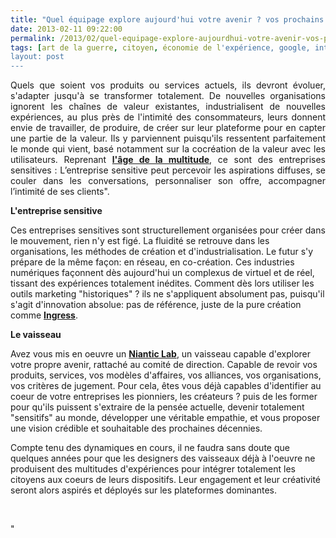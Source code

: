```yaml
---
title: "Quel équipage explore aujourd'hui votre avenir ? vos prochains modèles d'affaires ?"
date: 2013-02-11 09:22:00
permalink: /2013/02/quel-equipage-explore-aujourdhui-votre-avenir-vos-prochains-modeles-daffaires.html
tags: [art de la guerre, citoyen, économie de l'expérience, google, intelligence collective, internet, open innovation, pensée complexe]
layout: post
---
```


<p style="text-align: justify">Quels que soient vos produits ou services actuels, ils devront évoluer, s'adapter jusqu'à se transformer totalement. De nouvelles organisations ignorent les chaînes de valeur existantes, industrialisent de nouvelles expériences, au plus près de l'intimité des consommateurs, leurs donnent envie de travailler, de produire, de créer sur leur plateforme pour en capter une partie de la valeur. Ils y parviennent puisqu'ils ressentent parfaitement le monde qui vient, basé notamment sur la cocréation de la valeur avec les utilisateurs. Reprenant <a href="https://gabrielplassat.github.io/transportsdufutur/2013/02/les-transports-a-lage-de-la-multitude.html" target="_blank"><strong>l'âge de la multitude</strong></a>, ce sont des entreprises sensitives : L’entreprise sensitive peut percevoir les aspirations diffuses, se couler dans les conversations, personnaliser son offre, accompagner l’intimité de ses clients". </p>  <!--more-->   <p style=""text-align: justify""><strong>L'entreprise sensitive</strong></p> <p style=""text-align: justify"">Ces entreprises sensitives sont structurellement organisées pour créer dans le mouvement, rien n'y est figé. La fluidité se retrouve dans les organisations, les méthodes de création et d'industrialisation. Le futur s'y prépare de la même façon: en réseau, en co-création. Ces industries numériques façonnent dès aujourd'hui un complexus de virtuel et de réel, tissant des expériences totalement inédites. Comment dès lors utiliser les outils marketing "historiques" ? ils ne s'appliquent absolument pas, puisqu'il s'agit d'innovation absolue: pas de référence, juste de la pure création comme <a href="https://gabrielplassat.github.io/transportsdufutur/2012/11/ibm-dans-son-dernier-executive-report-tranforming-retail-engaging-customers-through-information-influencers-and-interacti.html"" target=""_blank""><strong>Ingress</strong></a>. </p> <p style=""text-align: justify""><strong>Le vaisseau</strong></p> <p style=""text-align: justify"">Avez vous mis en oeuvre un <a href=""http://www.capital.fr/a-la-une/interviews/nous-developpons-des-produits-que-google-n-aurait-pas-forcement-lance-810545#!"" target=""_blank""><strong>Niantic Lab</strong></a>, un vaisseau capable d'explorer votre propre avenir, rattaché au comité de direction. Capable de revoir vos produits, services, vos modèles d'affaires, vos alliances, vos organisations, vos critères de jugement. Pour cela, êtes vous déjà capables d'identifier au coeur de votre entreprises les pionniers, les créateurs ? puis de les former pour qu'ils puissent s'extraire de la pensée actuelle, devenir totalement "sensitifs" au monde, développer une véritable empathie, et vous proposer une vision crédible et souhaitable des prochaines décennies.</p> <p style=""text-align: justify"">Compte tenu des dynamiques en cours, il ne faudra sans doute que quelques années pour que les designers des vaisseaux déjà à l'oeuvre ne produisent des multitudes d'expériences pour intégrer totalement les citoyens aux coeurs de leurs dispositifs. Leur engagement et leur créativité seront alors aspirés et déployés sur les plateformes dominantes. </p> <p> </p>"
